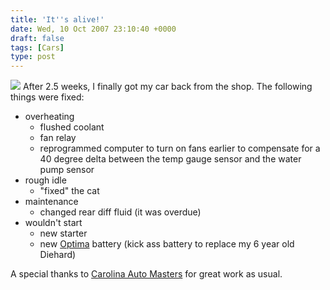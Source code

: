 ```yaml
---
title: 'It''s alive!'
date: Wed, 10 Oct 2007 23:10:40 +0000
draft: false
tags: [Cars]
type: post
---
```


[![](http://www.carolinaautomasters.com/img/header.jpg)](http://www.carolinaautomasters.com/) After 2.5 weeks, I finally got my car back from the shop. The following things were fixed:

*   overheating
    *   flushed coolant
    *   fan relay
    *   reprogrammed computer to turn on fans earlier to compensate for a 40 degree delta between the temp gauge sensor and the water pump sensor
*   rough idle
    *   "fixed" the cat
*   maintenance
    *   changed rear diff fluid (it was overdue)
*   wouldn't start
    *   new starter
    *   new [Optima](http://www.optimabatteries.com/optima_edge/) battery (kick ass battery to replace my 6 year old Diehard)

A special thanks to [Carolina Auto Masters](http://www.carolinaautomasters.com/) for great work as usual.